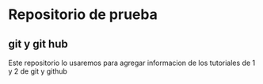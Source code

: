 # Repositorio de prueba 
## git y git hub 

Este repositorio lo usaremos para agregar informacion de los tutoriales de 1 y 2 de git y github 